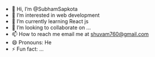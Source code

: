 - 👋 Hi, I’m @SubhamSapkota
- 👀 I’m interested in web development
- 🌱 I’m currently learning React js
- 💞️ I’m looking to collaborate on ...
- 📫 How to reach me email me at shuvam760@gmail.com
- 😄 Pronouns: He
- ⚡ Fun fact: ...

<!---
SubhamSapkota/SubhamSapkota is a ✨ special ✨ repository because its `README.md` (this file) appears on your GitHub profile.
You can click the Preview link to take a look at your changes.
--->
